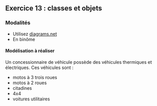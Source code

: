 ## Exercice 13 : classes et objets

### Modalités

- Utilisez [diagrams.net](https://www.diagrams.net/)
- En binôme


#### Modélisation à réaliser

Un concessionnaire de véhicule possède des véhicules thermiques et électriques.
Ces véhicules sont :
- motos à 3 trois roues
- motos à 2 roues
- citadines
- 4x4
- voitures utilitaires

